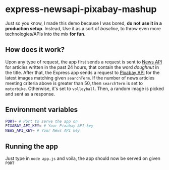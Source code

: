 # express-newsapi-pixabay-mashup

Just so you know, I made this demo because I was bored, **do not use it in a production setup**. Instead, Use it as a sort of _baseline_, to throw even more technologies/APIs into the mix **for fun**.

## How does it work?

Upon any type of request, the app first sends a request is sent to [News API](https://newsapi.org/) for articles written in the past 24 hours, that contain the word _doughnut_ in the title. After that, the Express app sends a request to [Pixabay API](https://pixabay.com/api/docs/) for the latest images matching given `searchTerm`. If the number of news articles meeting criteria above is greater than 50, then `searchTerm` is set to `motorbike`. Otherwise, it's set to `volleyball`. Then, a random image is picked and sent as a response.

## Environment variables

```sh
PORT= # Port to serve the app on
PIXABAY_API_KEY= # Your Pixabay API key
NEWS_API_KEY= # Your News API key
```

## Running the app

Just type in `node app.js` and voila, the app should now be served on given `PORT`
